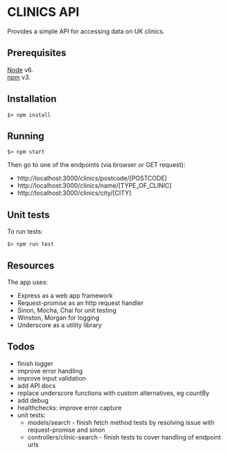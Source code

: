 # CLINICS API
Provides a simple API for accessing data on UK clinics.

## Prerequisites
[Node](http://nodejs.org/) v6.  
[npm](https://www.npmjs.com/) v3.

## Installation
```
$> npm install
```

## Running
```
$> npm start
```
Then go to one of the endpoints (via browser or GET request): 
- http://localhost:3000/clinics/postcode/[POSTCODE]
- http://localhost:3000/clinics/name/[TYPE_OF_CLINIC]
- http://localhost:3000/clinics/city/[CITY]

## Unit tests

To run tests:
```
$> npm run test
```

## Resources

The app uses:
- Express as a web app framework
- Request-promise as an http request handler
- Sinon, Mocha, Chai for unit testing
- Winston, Morgan for logging
- Underscore as a utility library

## Todos

- finish logger
- improve error handling
- improve input validation
- add API docs
- replace underscore functions with custom alternatives, eg countBy
- add debug
- healthchecks: improve error capture
- unit tests:
  - models/search - finish fetch method tests by resolving issue with request-promise and sinon
  - controllers/clinic-search - finish tests to cover handling of endpoint urls
